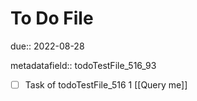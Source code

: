 # To Do File

due:: 2022-08-28

metadatafield:: todoTestFile_516_93

- [ ] Task of todoTestFile_516 1 [[Query me]]
